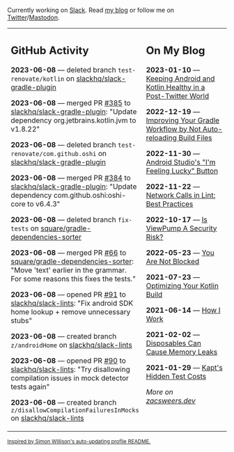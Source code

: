 Currently working on [Slack](https://slack.com/). Read [my blog](https://zacsweers.dev/) or follow me on [Twitter](https://twitter.com/ZacSweers)/[Mastodon](https://hachyderm.io/@ZacSweers).

<table><tr><td valign="top" width="60%">

## GitHub Activity
<!-- githubActivity starts -->
**2023-06-08** — deleted branch `test-renovate/kotlin` on [slackhq/slack-gradle-plugin](https://github.com/slackhq/slack-gradle-plugin)

**2023-06-08** — merged PR [#385](https://github.com/slackhq/slack-gradle-plugin/pull/385) to [slackhq/slack-gradle-plugin](https://github.com/slackhq/slack-gradle-plugin): "Update dependency org.jetbrains.kotlin.jvm to v1.8.22"

**2023-06-08** — deleted branch `test-renovate/com.github.oshi` on [slackhq/slack-gradle-plugin](https://github.com/slackhq/slack-gradle-plugin)

**2023-06-08** — merged PR [#384](https://github.com/slackhq/slack-gradle-plugin/pull/384) to [slackhq/slack-gradle-plugin](https://github.com/slackhq/slack-gradle-plugin): "Update dependency com.github.oshi:oshi-core to v6.4.3"

**2023-06-08** — deleted branch `fix-tests` on [square/gradle-dependencies-sorter](https://github.com/square/gradle-dependencies-sorter)

**2023-06-08** — merged PR [#66](https://github.com/square/gradle-dependencies-sorter/pull/66) to [square/gradle-dependencies-sorter](https://github.com/square/gradle-dependencies-sorter): "Move 'text' earlier in the grammar. For some reasons this fixes the tests."

**2023-06-08** — opened PR [#91](https://github.com/slackhq/slack-lints/pull/91) to [slackhq/slack-lints](https://github.com/slackhq/slack-lints): "Fix android SDK home lookup + remove unnecessary stubs"

**2023-06-08** — created branch `z/androidHome` on [slackhq/slack-lints](https://github.com/slackhq/slack-lints)

**2023-06-08** — opened PR [#90](https://github.com/slackhq/slack-lints/pull/90) to [slackhq/slack-lints](https://github.com/slackhq/slack-lints): "Try disallowing compilation issues in mock detector tests again"

**2023-06-08** — created branch `z/disallowCompilationFailuresInMocks` on [slackhq/slack-lints](https://github.com/slackhq/slack-lints)
<!-- githubActivity ends -->
</td><td valign="top" width="40%">

## On My Blog
<!-- blog starts -->
**2023-01-10** — [Keeping Android and Kotlin Healthy in a Post-Twitter World](https://www.zacsweers.dev/keeping-android-healthy/)

**2022-12-19** — [Improving Your Gradle Workflow by Not Auto-reloading Build Files](https://www.zacsweers.dev/improving-your-workflow-by-not-auto-reloading-build-files/)

**2022-11-30** — [Android Studio's "I'm Feeling Lucky" Button](https://www.zacsweers.dev/android-studios-im-feeling-lucky-button/)

**2022-11-22** — [Network Calls in Lint: Best Practices](https://www.zacsweers.dev/network-calls-in-lint-best-practices/)

**2022-10-17** — [Is ViewPump A Security Risk?](https://www.zacsweers.dev/is-viewpump-a-security-risk/)

**2022-05-23** — [You Are Not Blocked](https://www.zacsweers.dev/you-are-not-blocked/)

**2021-07-23** — [Optimizing Your Kotlin Build](https://www.zacsweers.dev/optimizing-your-kotlin-build/)

**2021-06-14** — [How I Work](https://www.zacsweers.dev/how-i-work/)

**2021-02-02** — [Disposables Can Cause Memory Leaks](https://www.zacsweers.dev/disposables-can-cause-memory-leaks/)

**2021-01-29** — [Kapt's Hidden Test Costs](https://www.zacsweers.dev/kapts-hidden-test-costs/)
<!-- blog ends -->
_More on [zacsweers.dev](https://zacsweers.dev/)_
</td></tr></table>

<sub><a href="https://simonwillison.net/2020/Jul/10/self-updating-profile-readme/">Inspired by Simon Willison's auto-updating profile README.</a></sub>